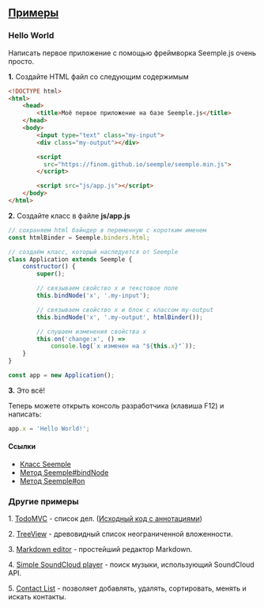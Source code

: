 ## [Примеры](#!examples)

### Hello World
Написать первое приложение с помощью фреймворка Seemple.js очень просто.

**1\.** Создайте HTML файл со следующим содержимым

```html
<!DOCTYPE html>
<html>
	<head>
		<title>Моё первое приложение на базе Seemple.js</title>
	</head>
	<body>
		<input type="text" class="my-input">
		<div class="my-output"></div>

		<script
		  src="https://finom.github.io/seemple/seemple.min.js">
		</script>

		<script src="js/app.js"></script>
	</body>
</html>
```


**2\.** Создайте класс в файле **js/app.js**

```js
// сохраняем html байндер в переменную с коротким именем
const htmlBinder = Seemple.binders.html;

// создаём класс, который наследуется от Seemple
class Application extends Seemple {
    constructor() {
        super();

        // связываем свойство x и текстовое поле
        this.bindNode('x', '.my-input');

        // связываем свойство x и блок с классом my-output
        this.bindNode('x', '.my-output', htmlBinder());

        // слушаем изменения свойства x
        this.on('change:x', () =>
            console.log(`x изменен на "${this.x}"`));
    }
}

const app = new Application();
```

**3\.** Это всё!

Теперь можете открыть консоль разработчика (клавиша F12) и написать:
```js
app.x = 'Hello World!';
```

#### Ссылки
* [Класс Seemple](#!Seemple)
* [Метод Seemple#bindNode](#!Seemple-bindNode)
* [Метод Seemple#on](#!Seemple-on)

### Другие примеры

<span class="list-item-number">1.</span>
<a href="https://github.com/finom/seemple-examples-and-tutorials/tree/master/todomvc/"
class="example-link">TodoMVC</a> - список дел. ([Исходный код с аннотациями](//finom.github.io/seemple-todomvc/docs/app.html))

<span class="list-item-number">2.</span>
<a href="https://github.com/finom/seemple-examples-and-tutorials/tree/master/treeview/"
class="example-link">TreeView</a> - древовидный список неограниченной вложенности.

<span class="list-item-number">3.</span>
<a href="https://github.com/finom/seemple-examples-and-tutorials/tree/master/markdown-editor/"
class="example-link">Markdown editor</a> - простейший редактор Markdown.

<span class="list-item-number">4.</span>
<a href="https://github.com/finom/seemple-examples-and-tutorials/tree/master/soundcloud-search/"
class="example-link">Simple SoundCloud player</a> - поиск музыки, использующий SoundCloud API.

<span class="list-item-number">5.</span>
<a href="https://github.com/finom/seemple-examples-and-tutorials/tree/master/contact-list/"
class="example-link">Contact List</a> - позволяет добавлять, удалять, сортировать, менять и искать контакты.
